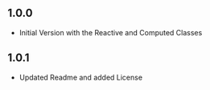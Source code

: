 ## 1.0.0

* Initial Version with the Reactive and Computed Classes

## 1.0.1

* Updated Readme and added License